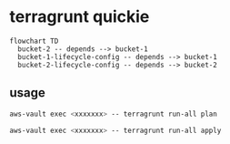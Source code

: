 # terragrunt quickie

```mermaid
flowchart TD
  bucket-2 -- depends --> bucket-1
  bucket-1-lifecycle-config -- depends --> bucket-1
  bucket-2-lifecycle-config -- depends --> bucket-2
```

## usage

```sh
aws-vault exec <xxxxxxx> -- terragrunt run-all plan
````

```sh
aws-vault exec <xxxxxxx> -- terragrunt run-all apply
````
